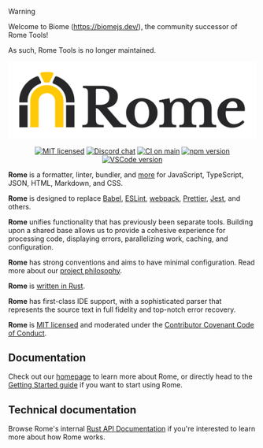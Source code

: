 > [!WARNING]
> Welcome to Biome (https://biomejs.dev/), the community successor of Rome Tools!
>
> As such, Rome Tools is no longer maintained.

<p align="center">
	<picture>
		<source media="(prefers-color-scheme: dark)" srcset="https://raw.githubusercontent.com/rome/brand/main/PNG/logo_white_yellow_transparent.png" width="700">
		<img alt="Rome's logo depicting an ancient Roman arch with the word Rome to its side" src="https://raw.githubusercontent.com/rome/brand/main/PNG/logo_transparent.png" width="700">
	</picture>
</p>

<div align="center">

[![MIT licensed][mit-badge]][mit-url]
[![Discord chat][discord-badge]][discord-url]
[![CI on main][ci-badge]][ci-url]
[![npm version][npm-badge]][npm-url]
[![VSCode version][vscode-badge]][vscode-url]


[mit-badge]: https://img.shields.io/badge/license-MIT-blue.svg?color=brightgreen
[mit-url]: LICENSE
[discord-badge]: https://img.shields.io/discord/678763474494423051?logo=discord&label=discord&color=brightgreen
[discord-url]: https://discord.gg/rome
[ci-badge]: https://github.com/rome/tools/actions/workflows/main.yml/badge.svg
[ci-url]: https://github.com/rome/tools/actions/workflows/main.yml
[npm-badge]: https://img.shields.io/npm/v/rome/latest?color=brightgreen
[npm-url]: https://www.npmjs.com/package/rome/v/latest
[vscode-badge]: https://img.shields.io/visual-studio-marketplace/v/rome.rome?color=brightgreen&label=vscode
[vscode-url]: https://marketplace.visualstudio.com/items?itemName=rome.rome

</div>

**Rome** is a formatter, linter, bundler, and [more](https://rome.tools/) for JavaScript, TypeScript, JSON, HTML, Markdown, and CSS.

**Rome** is designed to replace [Babel](https://babeljs.io/), [ESLint](https://eslint.org/), [webpack](https://webpack.js.org/), [Prettier](https://prettier.io/), [Jest](https://jestjs.io/), and others.

**Rome** unifies functionality that has previously been separate tools. Building upon a shared base allows us to provide a cohesive experience for processing code, displaying errors, parallelizing work, caching, and configuration.

**Rome** has strong conventions and aims to have minimal configuration. Read more about our [project philosophy](https://docs.rome.tools/internals/philosophy/).

**Rome** is [written in Rust](https://rome.tools/blog/2021/09/21/rome-will-be-rewritten-in-rust.html).

**Rome** has first-class IDE support, with a sophisticated parser that represents the source text in full fidelity
and top-notch error recovery.

**Rome** is [MIT licensed](https://github.com/rome/tools/tree/main/LICENSE) and moderated under the [Contributor Covenant Code of Conduct](https://github.com/rome/tools/tree/main/CODE_OF_CONDUCT.md).


## Documentation

Check out our [homepage](https://rome.tools) to learn more about Rome, or directly head to the [Getting Started guide](https://docs.rome.tools/guides/getting-started/) if you want to start using Rome.

## Technical documentation

Browse Rome's internal [Rust API Documentation] if you're interested to learn more about how Rome works.

[Rust API Documentation]: https://rustdocs.rome.tools/


